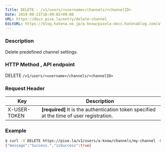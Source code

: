 ```yaml
---
Title: DELETE - /v1/users/<username>/channels/<channelID>
Date: 2019-09-21T16:49:02+09:00
URL: https://docs.pixe.la/entry/delete-channel
EditURL: https://blog.hatena.ne.jp/a-know/pixela-docs.hatenablog.com/atom/entry/26006613437568146
---
```


### Description
Delete predefined channel settings.

### HTTP Method , API endpoint
<span class="badge badge-delete">DELETE</span> `/v1/users/<username>/channels/<channelID>`

### Request Header

|Key|Description|
|---|---|
|X-USER-TOKEN|**[required]** It is the authentication token specified at the time of user registration.|

### Example

```sh
$ curl -X DELETE https://pixe.la/v1/users/a-know/channels/my-channel -H 'X-USER-TOKEN:thisissecret'
{"message":"Success.","isSuccess":true}
```
